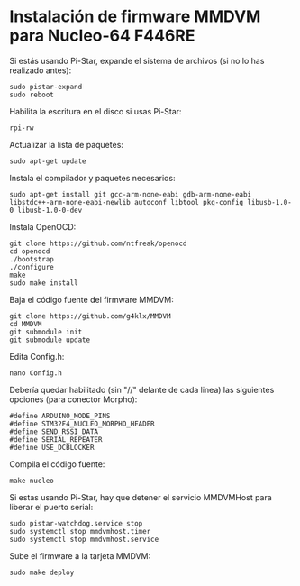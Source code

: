 # Instalación de firmware MMDVM para Nucleo-64 F446RE

Si estás usando Pi-Star, expande el sistema de archivos (si no lo has realizado antes):

    sudo pistar-expand
    sudo reboot

Habilita la escritura en el disco si usas Pi-Star:

    rpi-rw

Actualizar la lista de paquetes:

    sudo apt-get update

Instala el compilador y paquetes necesarios:

    sudo apt-get install git gcc-arm-none-eabi gdb-arm-none-eabi libstdc++-arm-none-eabi-newlib autoconf libtool pkg-config libusb-1.0-0 libusb-1.0-0-dev

Instala OpenOCD:

    git clone https://github.com/ntfreak/openocd
    cd openocd
    ./bootstrap
    ./configure
    make
    sudo make install

Baja el código fuente del firmware MMDVM:

    git clone https://github.com/g4klx/MMDVM
    cd MMDVM
    git submodule init
    git submodule update

Edita Config.h:

    nano Config.h
    
Debería quedar habilitado (sin "//" delante de cada linea) las siguientes opciones (para conector Morpho):

    #define ARDUINO_MODE_PINS
    #define STM32F4_NUCLEO_MORPHO_HEADER
    #define SEND_RSSI_DATA
    #define SERIAL_REPEATER
    #define USE_DCBLOCKER

Compila el código fuente:

    make nucleo

Si estas usando Pi-Star, hay que detener el servicio MMDVMHost para liberar el puerto serial:

    sudo pistar-watchdog.service stop
    sudo systemctl stop mmdvmhost.timer
    sudo systemctl stop mmdvmhost.service

Sube el firmware a la tarjeta MMDVM:

    sudo make deploy
